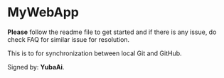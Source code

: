 # MyWebApp

__Please__ follow the readme file to get started and if there is any issue, do check FAQ 
for similar issue for resolution.

This is to for synchronization between local Git and GitHub.





Signed by:
__YubaAi__.
